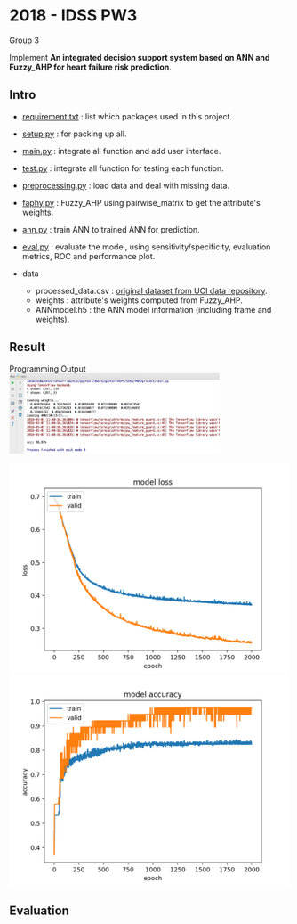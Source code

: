 # 2018 - IDSS PW3

Group 3

Implement **An integrated decision support system based on ANN and Fuzzy_AHP for heart failure risk prediction**.


## Intro
- [requirement.txt](requirement.txt) : list which packages used in this project.

- [setup.py](setup.py) : for packing up all.
- [main.py](main.py) : integrate all function and add user interface.
- [test.py](test.py) : integrate all function for testing each function.
- [preprocessing.py](preprocessing.py) : load data and deal with missing data.
- [faphy.py](faphy.py) : Fuzzy_AHP using pairwise_matrix to get the attribute's weights.
- [ann.py](ann.py) : train ANN to trained ANN for prediction.
- [eval.py](eval.py) : evaluate the model, using sensitivity/specificity, evaluation metrics, ROC and performance plot.

- data
    - processed_data.csv : [original dataset from UCI data repository](http://archive.ics.uci.edu/ml/datasets/statlog+(heart)).
    - weights : attribute's weights computed from Fuzzy_AHP.
    - ANNmodel.h5 : the ANN model information (including frame and weights).
    

## Result

Programming Output
<img src="image/output_0507.png" width="75%">

![Cost curve](image/loss_0507.png)
![Accuracy curve](image/acc_0507.png)


## Evaluation